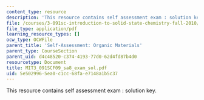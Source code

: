 ```yaml
---
content_type: resource
description: 'This resource contains self assessment exam : solution key.'
file: /courses/3-091sc-introduction-to-solid-state-chemistry-fall-2010/5e5029965ea0c1cc68fae7148a1b5c37_MIT3_091SCF09_sa8_exam_sol.pdf
file_type: application/pdf
learning_resource_types: []
ocw_type: OCWFile
parent_title: 'Self-Assessment: Organic Materials'
parent_type: CourseSection
parent_uid: d4c48520-c374-4193-77d0-62d4fd87b4d0
resourcetype: Document
title: MIT3_091SCF09_sa8_exam_sol.pdf
uid: 5e502996-5ea0-c1cc-68fa-e7148a1b5c37
---
```

This resource contains self assessment exam : solution key.
